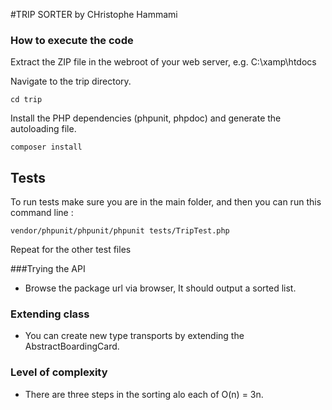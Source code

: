 #TRIP SORTER by CHristophe Hammami

### How to execute the code

Extract the ZIP file in the webroot of your web server, e.g. C:\xamp\htdocs

Navigate to the trip directory.
```
cd trip
```

Install the PHP dependencies (phpunit, phpdoc) and generate the autoloading file.

```
composer install
```

## Tests
To run tests make sure you are in the main folder, and then you can run this command line :

```
vendor/phpunit/phpunit/phpunit tests/TripTest.php
```

Repeat for the other test files


###Trying the API
* Browse the package url via browser, It should output a sorted list.

### Extending class
* You can create new type transports by extending the AbstractBoardingCard.

### Level of complexity
* There are three steps in the sorting alo each of O(n) = 3n.